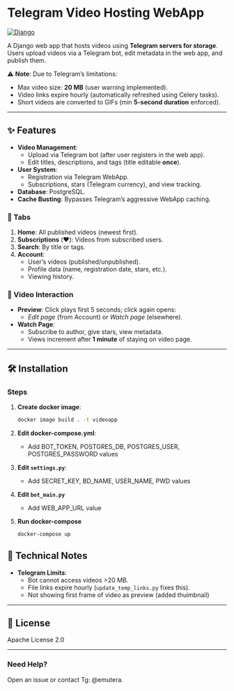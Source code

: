 # Telegram Video Hosting WebApp  

[![Django](https://img.shields.io/badge/Django-5.1+-green.svg)](https://www.djangoproject.com/)  

A Django web app that hosts videos using **Telegram servers for storage**. Users upload videos via a Telegram bot, edit metadata in the web app, and publish them.  

⚠️ **Note**: Due to Telegram’s limitations:  
- Max video size: **20 MB** (user warning implemented).  
- Video links expire hourly (automatically refreshed using Celery tasks).  
- Short videos are converted to GIFs (min **5-second duration** enforced).  

---

## ✨ Features  
- **Video Management**:  
  - Upload via Telegram bot (after user registers in the web app).  
  - Edit titles, descriptions, and tags (title editable **once**).  
- **User System**:  
  - Registration via Telegram WebApp.  
  - Subscriptions, stars (Telegram currency), and view tracking.  
- **Database**: PostgreSQL.  
- **Cache Busting**: Bypasses Telegram’s aggressive WebApp caching.  

### 📌 Tabs  
1. **Home**: All published videos (newest first).  
2. **Subscriptions** (❤️): Videos from subscribed users.  
3. **Search**: By title or tags.  
4. **Account**:  
   - User’s videos (published/unpublished).  
   - Profile data (name, registration date, stars, etc.).  
   - Viewing history.  

### 🎥 Video Interaction  
- **Preview**: Click plays first 5 seconds; click again opens:  
  - *Edit page* (from Account) or *Watch page* (elsewhere).  
- **Watch Page**:  
  - Subscribe to author, give stars, view metadata.  
  - Views increment after **1 minute** of staying on video page.  

---

## 🛠️ Installation  


### Steps  
1. **Create docker image**:  
   ```bash
   docker image build . -t videoapp
   ``` 

2. **Edit docker-compose.yml**:  
	- Add BOT_TOKEN, POSTGRES_DB, POSTGRES_USER, POSTGRES_PASSWORD values

3. **Edit `settings.py`**:  
   - Add SECRET_KEY, BD_NAME, USER_NAME, PWD values
   
4. **Edit `bot_main.py`**
   - Add WEB_APP_URL value
   
5. **Run docker-compose**
	```bash
   docker-compose up
   ``` 


## 🔧 Technical Notes  
- **Telegram Limits**:  
  - Bot cannot access videos >20 MB.  
  - File links expire hourly (`update_temp_links.py` fixes this). 
  - Not showing first frame of video as preview (added thuimbnail)  

---

## 📄 License  
Apache License 2.0

---

### Need Help?  
Open an issue or contact Tg: @emutera.  

